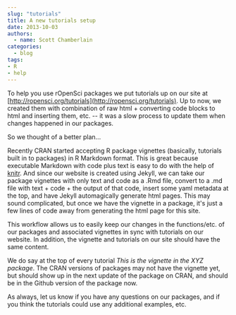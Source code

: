 ```yaml
---
slug: "tutorials"
title: A new tutorials setup
date: 2013-10-03
authors:
  - name: Scott Chamberlain
categories:
  - blog
tags:
- R
- help
---
```


To help you use rOpenSci packages we put tutorials up on our site at [http://ropensci.org/tutorials](http://ropensci.org/tutorials). Up to now, we created them with combination of raw html + converting code blocks to html and inserting them, etc. -- it was a slow process to update them when changes happened in our packages.

So we thought of a better plan...

Recently CRAN started accepting R package vignettes (basically, tutorials built in to packages) in R Markdown format. This is great because executable Markdown with code plus text is easy to do with the help of [knitr](http://yihui.name/knitr/). And since our website is created using Jekyll, we can take our package vignettes with only text and code as a .Rmd file, convert to a .md file with text + code + the output of that code, insert some yaml metadata at the top, and have Jekyll automagically generate html pages. This may sound complicated, but once we have the vignette in a package, it's just a few lines of code away from generating the html page for this site.

This workflow allows us to easily keep our changes in the functions/etc. of our packages and associated vignettes in sync with tutorials on our website. In addition, the vignette and tutorials on our site should have the same content.

We do say at the top of every tutorial *This is the vignette in the XYZ package*. The CRAN versions of packages may not have the vignette yet, but should show up in the next update of the package on CRAN, and should be in the Github version of the package now.

As always, let us know if you have any questions on our packages, and if you think the tutorials could use any additional examples, etc.
